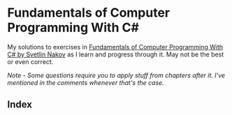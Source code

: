 # Fundamentals of Computer Programming With C#
My solutions to exercises in [Fundamentals of Computer Programming With C# by Svetlin Nakov](https://introprogramming.info/english-intro-csharp-book/) as I learn and progress through it. May not be the best or even correct.

*Note - Some questions require you to apply stuff from chapters after it. I've mentioned in the comments whenever that's the case.*

## Index
